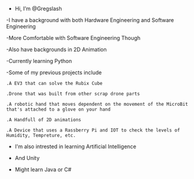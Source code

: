 - Hi, I’m @Gregslash

-I have a background with both Hardware Engineering and Software Engineering 

-More Comfortable with Software Engineering Though

-Also have backgrounds in 2D Animation

-Currently learning Python

-Some of my previous projects include

    .A EV3 that can solve the Rubix Cube

    .Drone that was built from other scrap drone parts

    .A robotic hand that moves dependent on the movement of the MicroBit that's attached to a glove on your hand
  
    .A Handfull of 2D animations
  
    .A Device that uses a Rassberry Pi and IOT to check the levels of Humidity, Tempreture, etc.

- I'm also intrested in learning Artificial Intelligence

- And Unity

- Might learn Java or C#
